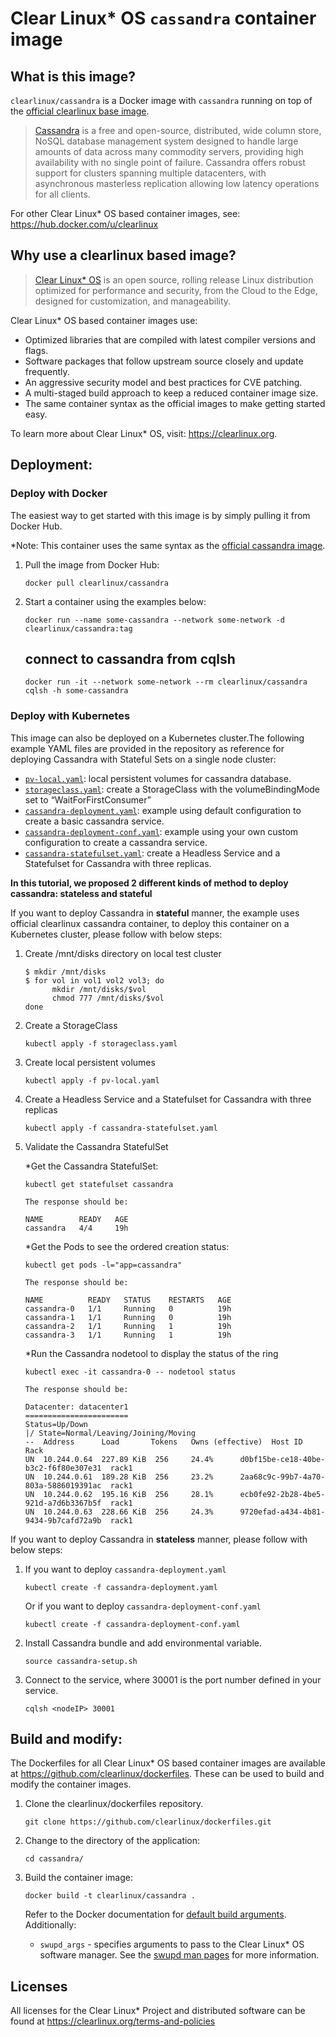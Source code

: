 # Clear Linux* OS `cassandra` container image

<!-- Required -->
## What is this image?

`clearlinux/cassandra` is a Docker image with `cassandra` running on top of the
[official clearlinux base image](https://hub.docker.com/_/clearlinux). 

<!-- application introduction -->
> [Cassandra](http://cassandra.apache.org/) is a free and open-source, distributed, 
> wide column store, NoSQL database management system designed to handle large amounts 
> of data across many commodity servers, providing high availability with no single 
> point of failure. Cassandra offers robust support for clusters spanning multiple 
> datacenters, with asynchronous masterless replication allowing low latency operations 
> for all clients.  

For other Clear Linux* OS
based container images, see: https://hub.docker.com/u/clearlinux

## Why use a clearlinux based image?

<!-- CL introduction -->
> [Clear Linux* OS](https://clearlinux.org/) is an open source, rolling release
> Linux distribution optimized for performance and security, from the Cloud to
> the Edge, designed for customization, and manageability.

Clear Linux* OS based container images use:
* Optimized libraries that are compiled with latest compiler versions and
  flags.
* Software packages that follow upstream source closely and update frequently.
* An aggressive security model and best practices for CVE patching.
* A multi-staged build approach to keep a reduced container image size.
* The same container syntax as the official images to make getting started
  easy. 

To learn more about Clear Linux* OS, visit: https://clearlinux.org.

<!-- Required -->
## Deployment:

### Deploy with Docker
The easiest way to get started with this image is by simply pulling it from
Docker Hub. 

*Note: This container uses the same syntax as the [official cassandra image](https://hub.docker.com/_/cassandra).


1. Pull the image from Docker Hub: 
    ```
    docker pull clearlinux/cassandra
    ```

2. Start a container using the examples below:

    ```
    docker run --name some-cassandra --network some-network -d clearlinux/cassandra:tag
    ```
    
    connect to cassandra from cqlsh
    ---------------------
    ```
    docker run -it --network some-network --rm clearlinux/cassandra cqlsh -h some-cassandra
    ```

<!-- Optional -->
### Deploy with Kubernetes
This image can also be deployed on a Kubernetes cluster.The following example YAML files are provided 
in the repository as reference for deploying Cassandra with Stateful Sets on a single node cluster:

- [`pv-local.yaml`](https://github.com/clearlinux/dockerfiles/blob/master/cassandra/pv-local.yaml): local persistent volumes for cassandra database.
- [`storageclass.yaml`](https://github.com/clearlinux/dockerfiles/blob/master/cassandra/storageclass.yaml): create a StorageClass with the volumeBindingMode set to “WaitForFirstConsumer”
- [`cassandra-deployment.yaml`](https://github.com/clearlinux/dockerfiles/blob/master/cassandra/cassandra-deployment.yaml): example using default configuration to create a basic cassandra service.
- [`cassandra-deployment-conf.yaml`](https://github.com/clearlinux/dockerfiles/blob/master/cassandra/cassandra-deployment-conf.yaml): example using your own custom configuration to create a cassandra service.
- [`cassandra-statefulset.yaml`](https://github.com/clearlinux/dockerfiles/blob/master/cassandra/cassandra-statefulset.yaml): create a Headless Service and a Statefulset for Cassandra with three replicas.



**In this tutorial, we proposed 2 different kinds of method to deploy cassandra: stateless and stateful**

If you want to deploy Cassandra in **stateful** manner, the example uses official clearlinux cassandra container, to deploy this container on a Kubernetes cluster, please follow with below steps:

1. Create /mnt/disks directory on local test cluster

   ```
   $ mkdir /mnt/disks
   $ for vol in vol1 vol2 vol3; do
         mkdir /mnt/disks/$vol
         chmod 777 /mnt/disks/$vol
   done
   ```

2. Create a StorageClass

   ```
   kubectl apply -f storageclass.yaml
   ```

3. Create local persistent volumes

   ```
   kubectl apply -f pv-local.yaml
   ```

4. Create a Headless Service and a Statefulset for Cassandra with three replicas

   ```
   kubectl apply -f cassandra-statefulset.yaml 
   ```

5. Validate the Cassandra StatefulSet

   *Get the Cassandra StatefulSet:

   ```
   kubectl get statefulset cassandra
   ```

   ```
   The response should be:
   
   NAME        READY   AGE
   cassandra   4/4     19h
   ```

   *Get the Pods to see the ordered creation status:

   ```
   kubectl get pods -l="app=cassandra"
   ```

   ```
   The response should be:
   
   NAME          READY   STATUS    RESTARTS   AGE
   cassandra-0   1/1     Running   0          19h
   cassandra-1   1/1     Running   0          19h
   cassandra-2   1/1     Running   1          19h
   cassandra-3   1/1     Running   1          19h
   ```

   *Run the Cassandra nodetool to display the status of the ring

   ```
   kubectl exec -it cassandra-0 -- nodetool status
   ```

   ```
   The response should be:
   
   Datacenter: datacenter1
   =======================
   Status=Up/Down
   |/ State=Normal/Leaving/Joining/Moving
   --  Address      Load       Tokens   Owns (effective)  Host ID  Rack
   UN  10.244.0.64  227.89 KiB  256     24.4%      d0bf15be-ce18-40be-b3c2-f6f80e307e31  rack1
   UN  10.244.0.61  189.28 KiB  256     23.2%      2aa68c9c-99b7-4a70-803a-5886019391ac  rack1
   UN  10.244.0.62  195.16 KiB  256     28.1%      ecb0fe92-2b28-4be5-921d-a7d6b3367b5f  rack1
   UN  10.244.0.63  228.66 KiB  256     24.3%      9720efad-a434-4b81-9434-9b7cafd72a9b  rack1
   ```



If you want to deploy Cassandra in **stateless** manner, please follow with below steps:

1. If you want to deploy `cassandra-deployment.yaml`

   ```
   kubectl create -f cassandra-deployment.yaml
   ```

   Or if you want to deploy `cassandra-deployment-conf.yaml`  

   ```
   kubectl create -f cassandra-deployment-conf.yaml
   ```

2. Install Cassandra bundle and add environmental variable.

   ```
   source cassandra-setup.sh
   ```

3. Connect to the service, where 30001 is the port number defined in your service.

   ```
   cqlsh <nodeIP> 30001
   ```

<!-- Required -->

## Build and modify:

The Dockerfiles for all Clear Linux* OS based container images are available at
https://github.com/clearlinux/dockerfiles. These can be used to build and
modify the container images.

1. Clone the clearlinux/dockerfiles repository.
    ```
    git clone https://github.com/clearlinux/dockerfiles.git
    ```

2. Change to the directory of the application:
    ```
    cd cassandra/
    ```

3. Build the container image:
    ```
    docker build -t clearlinux/cassandra .
    ```

   Refer to the Docker documentation for [default build arguments](https://docs.docker.com/engine/reference/builder/#arg).
   Additionally:
   
   - `swupd_args` - specifies arguments to pass to the Clear Linux* OS software
     manager. See the [swupd man pages](https://github.com/clearlinux/swupd-client/blob/master/docs/swupd.1.rst#options)
     for more information.

<!-- Required -->
## Licenses

All licenses for the Clear Linux* Project and distributed software can be found
at https://clearlinux.org/terms-and-policies

